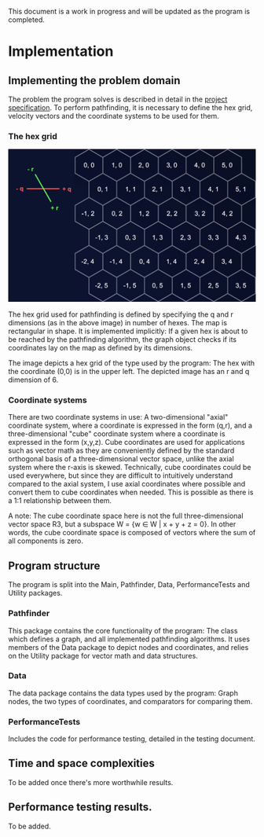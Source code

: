 This document is a work in progress and will be updated as the program is completed.

# Implementation

## Implementing the problem domain

The problem the program solves is described in detail in the [project specification](documentation/project_specification.md). To perform pathfinding, it is necessary to define the hex grid, velocity vectors and the coordinate systems to be used for them.

### The hex grid

![Hex grid](hex_grid_reference.png)

The hex grid used for pathfinding is defined by specifying the q and r dimensions (as in the above image) in number of hexes. The map is rectangular in shape. It is implemented implicitly: If a given hex is about to be reached by the pathfinding algorithm, the graph object checks if its coordinates lay on the map as defined by its dimensions.

The image depicts a hex grid of the type used by the program: The hex with the coordinate (0,0) is in the upper left. The depicted image has an r and q dimension of 6.

### Coordinate systems

There are two coordinate systems in use: A two-dimensional "axial" coordinate system, where a coordinate is expressed in the form (q,r), and a three-dimensional "cube" coordinate system where a coordinate is expressed in the form (x,y,z). Cube coordinates are used for applications such as vector math as they are conveniently defined by the standard orthogonal basis of a three-dimensional vector space, unlike the axial system where the r-axis is skewed. Technically, cube coordinates could be used everywhere, but since they are difficult to intuitively understand compared to the axial system, I use axial coordinates where possible and convert them to cube coordinates when needed. This is possible as there is a 1:1 relationship between them.

A note: The cube coordinate space here is not the full three-dimensional vector space R3, but a subspace W = {w ∈ W | x + y + z = 0}. In other words, the cube coordinate space is composed of vectors where the sum of all components is zero.

## Program structure

The program is split into the Main, Pathfinder, Data, PerformanceTests and Utility packages.

### Pathfinder

This package contains the core functionality of the program: The class which defines a graph, and all implemented pathfinding algorithms. It uses members of the Data package to depict nodes and coordinates, and relies on the Utility package for vector math and data structures.

### Data

The data package contains the data types used by the program: Graph nodes, the two types of coordinates, and comparators for comparing them.

### PerformanceTests

Includes the code for performance testing, detailed in the testing document.

## Time and space complexities

To be added once there's more worthwhile results.

## Performance testing results.

To be added.
